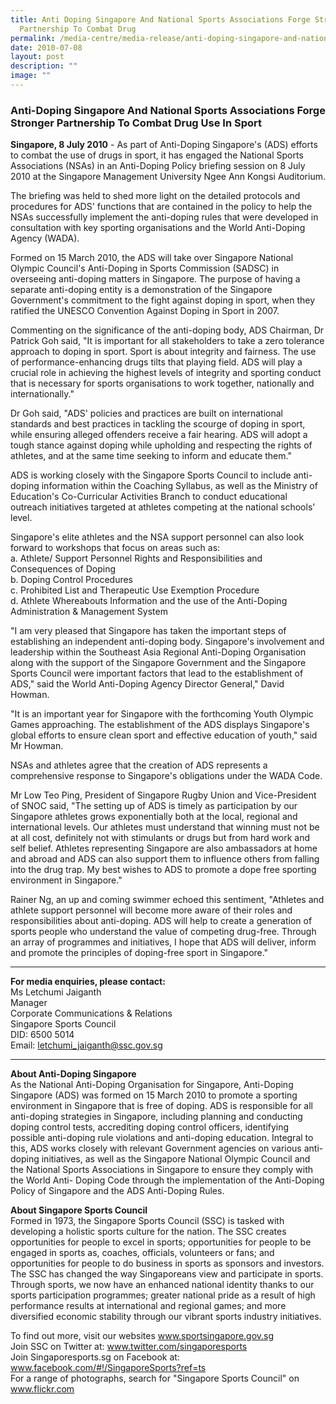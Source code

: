 ```yaml
---
title: Anti Doping Singapore And National Sports Associations Forge Stronger
  Partnership To Combat Drug
permalink: /media-centre/media-release/anti-doping-singapore-and-national-sports-associations-forge-stronger-pa/
date: 2010-07-08
layout: post
description: ""
image: ""
---
```

### **Anti-Doping Singapore And National Sports Associations Forge Stronger Partnership To Combat Drug Use In Sport**

**Singapore, 8 July 2010** - As part of Anti-Doping Singapore's (ADS) efforts to combat the use of drugs in sport, it has engaged the National Sports Associations (NSAs) in an Anti-Doping Policy briefing session on 8 July 2010 at the Singapore Management University Ngee Ann Kongsi Auditorium.

The briefing was held to shed more light on the detailed protocols and procedures for ADS' functions that are contained in the policy to help the NSAs successfully implement the anti-doping rules that were developed in consultation with key sporting organisations and the World Anti-Doping Agency (WADA).

Formed on 15 March 2010, the ADS will take over Singapore National Olympic Council's Anti-Doping in Sports Commission (SADSC) in overseeing anti-doping matters in Singapore. The purpose of having a separate anti-doping entity is a demonstration of the Singapore Government's commitment to the fight against doping in sport, when they ratified the UNESCO Convention Against Doping in Sport in 2007.

Commenting on the significance of the anti-doping body, ADS Chairman, Dr Patrick Goh said, "It is important for all stakeholders to take a zero tolerance approach to doping in sport. Sport is about integrity and fairness. The use of performance-enhancing drugs tilts that playing field. ADS will play a crucial role in achieving the highest levels of integrity and sporting conduct that is necessary for sports organisations to work together, nationally and internationally."

Dr Goh said, "ADS' policies and practices are built on international standards and best practices in tackling the scourge of doping in sport, while ensuring alleged offenders receive a fair hearing. ADS will adopt a tough stance against doping while upholding and respecting the rights of athletes, and at the same time seeking to inform and educate them."

ADS is working closely with the Singapore Sports Council to include anti-doping information within the Coaching Syllabus, as well as the Ministry of Education's Co-Curricular Activities Branch to conduct educational outreach initiatives targeted at athletes competing at the national schools' level.

Singapore's elite athletes and the NSA support personnel can also look forward to workshops that focus on areas such as:<br>
a. Athlete/ Support Personnel Rights and Responsibilities and Consequences of Doping<br>
b. Doping Control Procedures<br>
c. Prohibited List and Therapeutic Use Exemption Procedure<br>
d. Athlete Whereabouts Information and the use of the Anti-Doping Administration & Management System

"I am very pleased that Singapore has taken the important steps of establishing an independent anti-doping body. Singapore's involvement and leadership within the Southeast Asia Regional Anti-Doping Organisation along with the support of the Singapore Government and the Singapore Sports Council were important factors that lead to the establishment of ADS," said the World Anti-Doping Agency Director General," David Howman.

"It is an important year for Singapore with the forthcoming Youth Olympic Games approaching. The establishment of the ADS displays Singapore's global efforts to ensure clean sport and effective education of youth," said Mr Howman.

NSAs and athletes agree that the creation of ADS represents a comprehensive response to Singapore's obligations under the WADA Code.

Mr Low Teo Ping, President of Singapore Rugby Union and Vice-President of SNOC said, "The setting up of ADS is timely as participation by our Singapore athletes grows exponentially both at the local, regional and international levels. Our athletes must understand that winning must not be at all cost, definitely not with stimulants or drugs but from hard work and self belief. Athletes representing Singapore are also ambassadors at home and abroad and ADS can also support them to influence others from falling into the drug trap. My best wishes to ADS to promote a dope free sporting environment in Singapore."

Rainer Ng, an up and coming swimmer echoed this sentiment, "Athletes and athlete support personnel will become more aware of their roles and responsibilities about anti-doping. ADS will help to create a generation of sports people who understand the value of competing drug-free. Through an array of programmes and initiatives, I hope that ADS will deliver, inform and promote the principles of doping-free sport in Singapore."

---

**For media enquiries, please contact:**
<br>
Ms Letchumi Jaiganth<br>
Manager<br>
Corporate Communications & Relations<br>
Singapore Sports Council<br>
DID: 6500 5014<br>
Email: [letchumi_jaiganth@ssc.gov.sg](mailto:letchumi_jaiganth@ssc.gov.sg)

---

**About Anti-Doping Singapore**<br>
As the National Anti-Doping Organisation for Singapore, Anti-Doping Singapore (ADS) was formed on 15 March 2010 to promote a sporting environment in Singapore that is free of doping. ADS is responsible for all anti-doping strategies in Singapore, including planning and conducting doping control tests, accrediting doping control officers, identifying possible anti-doping rule violations and anti-doping education. Integral to this, ADS works closely with relevant Government agencies on various anti-doping initiatives, as well as the Singapore National Olympic Council and the National Sports Associations in Singapore to ensure they comply with the World Anti- Doping Code through the implementation of the Anti-Doping Policy of Singapore and the ADS Anti-Doping Rules.

**About Singapore Sports Council**<br>
Formed in 1973, the Singapore Sports Council (SSC) is tasked with developing a holistic sports culture for the nation. The SSC creates opportunities for people to excel in sports; opportunities for people to be engaged in sports as, coaches, officials, volunteers or fans; and opportunities for people to do business in sports as sponsors and investors. The SSC has changed the way Singaporeans view and participate in sports. Through sports, we now have an enhanced national identity thanks to our sports participation programmes; greater national pride as a result of high performance results at international and regional games; and more diversified economic stability through our vibrant sports industry initiatives.

To find out more, visit our websites www.sportsingapore.gov.sg
<br>
Join SSC on Twitter at: www.twitter.com/singaporesports
<br>
Join Singaporesports.sg on Facebook at: www.facebook.com/#!/SingaporeSports?ref=ts
<br>
For a range of photographs, search for "Singapore Sports Council" on www.flickr.com
